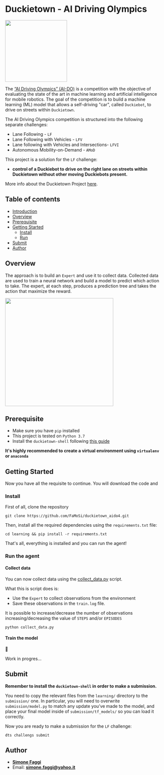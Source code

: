 # Duckietown - AI Driving Olympics
<a href="http://aido.duckietown.org"><img width="200" src="https://www.duckietown.org/wp-content/uploads/2018/12/AIDO_no_text-e1544555660271.png"/></a>

The [“AI Driving Olympics” (AI-DO)](http://aido.duckietown.org/) is a competition with the objective of 
evaluating the state of the art in machine learning and artificial intelligence for mobile robotics.
The goal of the competition is to build a machine learning (ML) model that allows a self-driving "car", called `Duckiebot`, to drive on streets within `Duckietown`.

The AI Driving Olympics competition is structured into the following separate challenges:
* Lane Following - `LF` 
* Lane Following with Vehicles - `LFV`
* Lane following with Vehicles and Intersections- `LFVI`
* Autonomous Mobility-on-Demand - `AMoD`

This project is a solution for the `LF` challenge: 
* **control of a Duckiebot to drive on the right lane on streets within Duckietown without other moving Duckiebots present.**

More info about the Duckietown Project [here](http://aido.duckietown.org/).

## Table of contents
* [Introduction](#introduction)
* [Overview](#overview)
* [Prerequisite](#prerequisite)
* [Getting Started](#getting-started)
    * [Install](#install)
    * [Run](#run-the-agent)
* [Submit](#submit)
* [Author](#author)

## Overview

The approach is to build an `Expert` and use it to collect data.
Collected data are used to train a neural network and build a model to predict which action to take.
The expert, at each step, produces a prediction tree and takes the action that maximize the reward.

<img width="350" height="350" src="gifs/topview.gif">
  
## Prerequisite
* Make sure you have `pip` installed
* This project is tested on `Python 3.7`
* Install the `duckietown-shell` following [this guide](https://github.com/duckietown/duckietown-shell/blob/daffy-aido4/README.md)

**It's highly recommended to create a virtual environment using `virtualenv` or `anaconda`**

## Getting Started
Now you have all the requisite to continue. You will download the code and  

### Install

First of all, clone the repository

```
git clone https://github.com/FaMoSi/duckietown_aido4.git
```

Then, install all the required dependencies using the `requirements.txt` file:

```
cd learning && pip install -r requirements.txt
```

That's all, everything is installed and you can run the agent!

### Run the agent

#### Collect data
You can now collect data using the [collect_data.py](learning/collect_data.py) script.

What this is script does is:
* Use the `Expert` to collect observations from the environment
* Save these observations in the `train.log` file.

It is possible to increase/decrease the number of observations increasing/decreasing 
the value of `STEPS` and/or `EPISODES`

``` 
python collect_data.py
```

#### Train the model 
:construction_worker:

Work in progres...

## Submit
**Remember to install the `duckietown-shell` in order to make a submission.**

You need to copy the relevant files from the `learning/` directory to the `submission/` one. 
In particular, you will need to overwrite `submission/model.py` to match any update you’ve made to the model, 
and place your final model inside of `submission/tf_models/` so you can load it correctly. 

Now you are ready to make a submission for the `LF` challenge:

```
dts challengs submit
```

## Author

* **[Simone Faggi](https://github.com/FaMoSi)**
* Email: **simone.faggi@yahoo.it**




